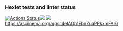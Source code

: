 ### Hexlet tests and linter status
[![Actions Status](https://github.com/pasadem/frontend-project-lvl1/workflows/hexlet-check/badge.svg)](https://github.com/pasadem/frontend-project-lvl1/actions)<a href="https://codeclimate.com/github/codeclimate/codeclimate/maintainability"><img src="https://api.codeclimate.com/v1/badges/a99a88d28ad37a79dbf6/maintainability" /></a>
<a href="https://codeclimate.com/github/pasadem/frontend-project-lvl1/test_coverage"><img src="https://api.codeclimate.com/v1/badges/3eca3100a4a8cd820fad/test_coverage" /></a>
https://asciinema.org/a/gsn4eIAOh1EbnZuaPPkxmFAr6
